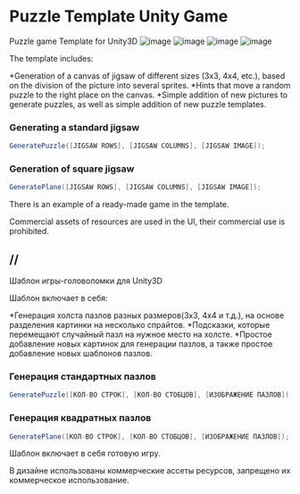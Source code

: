 # Puzzle Template Unity Game

Puzzle game Template for Unity3D
![image](https://user-images.githubusercontent.com/24777994/222443639-e00ecd66-11bd-4656-b82b-1770313ad551.png)
![image](https://user-images.githubusercontent.com/24777994/222443805-ca644aa4-2bbb-4691-8344-c07502b25e39.png)
![image](https://user-images.githubusercontent.com/24777994/222444065-e1f299f3-0080-4d00-9cfa-dbcad223a60b.png)
![image](https://user-images.githubusercontent.com/24777994/222444225-0c5edf12-f4b2-44ea-9528-5de14c434dc4.png)

The template includes:

*Generation of a canvas of jigsaw of different sizes (3x3, 4x4, etc.), based on the division of the picture into several sprites.
*Hints that move a random puzzle to the right place on the canvas.
*Simple addition of new pictures to generate puzzles, as well as simple addition of new puzzle templates.


### Generating a standard jigsaw
```csharp
GeneratePuzzle([JIGSAW ROWS], [JIGSAW COLUMNS], [JIGSAW IMAGE]);
```
### Generation of square jigsaw
```csharp
GeneratePlane([JIGSAW ROWS], [JIGSAW COLUMNS], [JIGSAW IMAGE]);
```

There is an example of a ready-made game in the template.

Commercial assets of resources are used in the UI, their commercial use is prohibited.


## // 

Шаблон игры-головоломки для Unity3D 

Шаблон включает в себя:

*Генерация холста пазлов разных размеров(3x3, 4x4 и т.д.), на основе разделения картинки на несколько спрайтов.
*Подсказки, которые перемещают случайный пазл на нужное место на холсте.
*Простое добавление новых картинок для генерации пазлов, а также простое добавление новых шаблонов пазлов.

### Генерация стандартных пазлов
```csharp
GeneratePuzzle([КОЛ-ВО СТРОК], [КОЛ-ВО СТОБЦОВ], [ИЗОБРАЖЕНИЕ ПАЗЛОВ]);
```
### Генерация квадратных пазлов
```csharp
GeneratePlane([КОЛ-ВО СТРОК], [КОЛ-ВО СТОБЦОВ], [ИЗОБРАЖЕНИЕ ПАЗЛОВ]);
```

Шаблон включает в себя готовую игру.

В дизайне использованы коммерческие ассеты ресурсов, запрещено их коммерческое использование.
